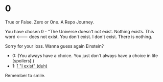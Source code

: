 # 0
True or False. Zero or One. A Repo Journey. 


You have chosen 0 - "The Universe doesn't not exist. Nothing exists. This word <--- does not exist. You don't exist. I don't exist. There is nothing. 

Sorry for your loss. Wanna guess again Einstein? 

* 0:  (You always have a choice. You just don't always have a choice in life [spoilers].)
* 1:  [1 "I exist" (duh)](https://github.com/GiovanniDeCarlina/1/blob/main/README.md)

Remember to smile. 
